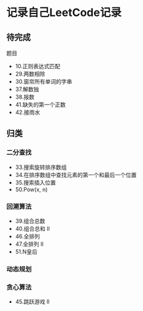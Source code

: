 # 记录自己LeetCode记录

## 待完成
题目
+ 10.正则表达式匹配
+ 29.两数相除
+ 30.窗帘所有单词的字串
+ 37.解数独
+ 38.报数
+ 41.缺失的第一个正数
+ 42.接雨水

## 归类

### 二分查找

* 33.搜索旋转排序数组
* 34.在排序数组中查找元素的第一个和最后一个位置
* 35.搜索插入位置
* 50.Pow(x, n)

### 回溯算法

* 39.组合总数
* 40.组合总和 II
* 46.全排列
* 47.全排列 II
* 51.N皇后

### 动态规划


### 贪心算法
* 45.跳跃游戏 II


